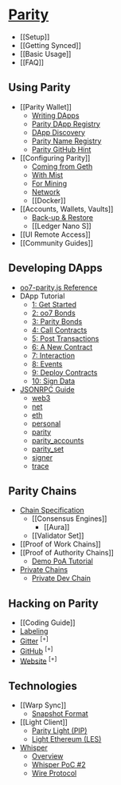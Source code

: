 # [Parity](Home)
- [[Setup]]
- [[Getting Synced]]
- [[Basic Usage]]
- [[FAQ]]

## Using Parity
- [[Parity Wallet]]
  - [Writing DApps](Writing-Dapps-for-Parity)
  - [Parity DApp Registry](Parity-dapp-registry)
  - [DApp Discovery](Register-your-DAPP-for-discovery)
  - [Parity Name Registry](Parity-name-registry)
  - [Parity GitHub Hint](Parity-github-hint)
- [[Configuring Parity]]
  - [Coming from Geth](Importing-a-Chain-from-Geth)
  - [With Mist](Using-Parity-with-Mist)
  - [For Mining](Mining)
  - [Network](Network-Configuration)
  - [[Docker]]
- [[Accounts, Wallets, Vaults]]
  - [Back-up & Restore](Backing-up-&-Restoring)
  - [[Ledger Nano S]]
- [[UI Remote Access]]
- [[Community Guides]]

## Developing DApps
- [oo7-parity.js Reference](oo7-Parity-Reference)
- DApp Tutorial
  - [1: Get Started](Tutorial-Part-I)
  - [2: oo7 Bonds](Tutorial-Part-II)
  - [3: Parity Bonds](Tutorial-Part-III)
  - [4: Call Contracts](Tutorial-Part-IV)
  - [5: Post Transactions](Tutorial-Part-V)
  - [6: A New Contract](Tutorial-Part-VI)
  - [7: Interaction](Tutorial-Part-VII)
  - [8: Events](Tutorial-Part-VIII)
  - [9: Deploy Contracts](Tutorial-Part-IX)
  - [10: Sign Data](Tutorial-Part-X)
- [JSONRPC Guide](JSONRPC)
  - [web3](JSONRPC-web3-module)
  - [net](JSONRPC-net-module)
  - [eth](JSONRPC-eth-module)
  - [personal](JSONRPC-personal-module)
  - [parity](JSONRPC-parity-module)
  - [parity_accounts](JSONRPC-parity_accounts-module)
  - [parity_set](JSONRPC-parity_set-module)
  - [signer](JSONRPC-signer-module)
  - [trace](JSONRPC-trace-module)

## Parity Chains
- [Chain Specification](Chain-specification)
  - [[Consensus Engines]]
    - [[Aura]]
  - [[Validator Set]]
- [[Proof of Work Chains]]
- [[Proof of Authority Chains]]
  - [Demo PoA Tutorial](Demo-PoA-tutorial)
- [Private Chains](Private-chains)
  - [Private Dev Chain](Private-development-chain)

## Hacking on Parity
- [[Coding Guide]]
- [Labeling](Labelling)
- [Gitter](https://gitter.im/ethcore/parity) <sup>[+]</sup>
- [GitHub](https://github.com/paritytech/parity) <sup>[+]</sup>
- [Website](https://parity.io) <sup>[+]</sup>

## Technologies
- [[Warp Sync]]
  - [Snapshot Format](Warp-Sync-Snapshot-Format)
- [[Light Client]]
  - [Parity Light (PIP)](The-Parity-Light-Protocol-(PIP))
  - [Light Ethereum (LES)](Light-Ethereum-Subprotocol-(LES))
- [Whisper](Whisper)
  - [Overview](Whisper-Overview)
  - [Whisper PoC #2](Whisper-PoC-2)
  - [Wire Protocol](Whisper-PoC-2-Wire-Protocol)
